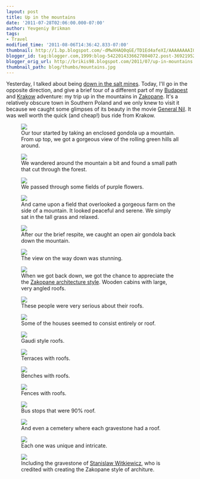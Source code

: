 ```yaml
---
layout: post
title: Up in the mountains
date: '2011-07-28T02:06:00.000-07:00'
author: Yevgeniy Brikman
tags:
- Travel
modified_time: '2011-08-06T14:36:42.833-07:00'
thumbnail: http://1.bp.blogspot.com/-dMwXHAQ0qGE/TD1Ed4afeXI/AAAAAAAAI00/wDv4D7USkzk/s72-c/IMG_8822.JPG
blogger_id: tag:blogger.com,1999:blog-5422014336627804072.post-3692195291042968460
blogger_orig_url: http://brikis98.blogspot.com/2011/07/up-in-mountains.html
thumbnail_path: blog/thumbs/mountains.jpg
---
```


Yesterday, I talked about being [down in the salt 
mines](https://it.badykov.com/writing/2011/07/27/down-in-salt-mines/). Today, 
I'll go in the opposite direction, and give a brief tour of a different part 
of my [Budapest](https://picasaweb.google.com/brikis98/Budapest) and 
[Krakow](https://picasaweb.google.com/brikis98/Krakow#) adventure: my trip up 
in the mountains in [Zakopane](http://en.wikipedia.org/wiki/Zakopane). 
It's a relatively obscure town in Southern Poland and we only knew to visit it 
because we caught some glimpses of its beauty in the movie [General 
Nil](http://www.imdb.com/title/tt1420543/). It was well worth the quick (and 
cheap!) bus ride from Krakow. 

<figure>
  <a href="http://1.bp.blogspot.com/-dMwXHAQ0qGE/TD1Ed4afeXI/AAAAAAAAI00/wDv4D7USkzk/s1600/IMG_8822.JPG" target="_blank">
    <img src="http://1.bp.blogspot.com/-dMwXHAQ0qGE/TD1Ed4afeXI/AAAAAAAAI00/wDv4D7USkzk/s400/IMG_8822.JPG">
  </a>
  <figcaption>Our tour started by taking an enclosed gondola up a mountain. From up top, we got a gorgeous view of the rolling green hills all around.</figcaption>
</figure>
<figure>
  <a href="http://4.bp.blogspot.com/-MgqO49lq47A/TD1EfR3n3bI/AAAAAAAAI1M/HT9UNkRPir0/s1600/IMG_8846.JPG" target="_blank">
    <img src="http://4.bp.blogspot.com/-MgqO49lq47A/TD1EfR3n3bI/AAAAAAAAI1M/HT9UNkRPir0/s400/IMG_8846.JPG">
  </a>
  <figcaption>We wandered around the mountain a bit and found a small path that cut through the forest.</figcaption>
</figure>
<figure>
  <a href="http://1.bp.blogspot.com/-WVCpTg9yelQ/TD1EgJQGooI/AAAAAAAAI1Y/kaQO9LUNM5I/s1600/IMG_8831.JPG" target="_blank">
    <img src="http://1.bp.blogspot.com/-WVCpTg9yelQ/TD1EgJQGooI/AAAAAAAAI1Y/kaQO9LUNM5I/s400/IMG_8831.JPG">
  </a>
  <figcaption>We passed through some fields of purple flowers.</figcaption>
</figure>
<figure>
  <a href="http://3.bp.blogspot.com/-6VKudhc464A/TD1Efr-toGI/AAAAAAAAI1Q/F7G-v-N-_XQ/s1600/IMG_8840.JPG" target="_blank">
    <img src="http://3.bp.blogspot.com/-6VKudhc464A/TD1Efr-toGI/AAAAAAAAI1Q/F7G-v-N-_XQ/s400/IMG_8840.JPG">
  </a>
  <figcaption>And came upon a field that overlooked a gorgeous farm on the side of a mountain. It looked peaceful and serene. We simply sat in the tall grass and relaxed. </figcaption>
</figure>
<figure>
  <a href="http://2.bp.blogspot.com/-fCLWMC7yf_g/TD1EeV2ALuI/AAAAAAAAI08/0aJY0iwsL0E/s1600/IMG_8824.JPG" target="_blank">
    <img src="http://2.bp.blogspot.com/-fCLWMC7yf_g/TD1EeV2ALuI/AAAAAAAAI08/0aJY0iwsL0E/s400/IMG_8824.JPG">
  </a>
  <figcaption>After our the brief respite, we caught an open air gondola back down the mountain.</figcaption>
</figure>
<figure>
  <a href="http://2.bp.blogspot.com/-f4nsXnWY89A/TD1EerDoPlI/AAAAAAAAI1A/e5uh4MOFzOY/s1600/IMG_8860.JPG" target="_blank">
    <img src="http://2.bp.blogspot.com/-f4nsXnWY89A/TD1EerDoPlI/AAAAAAAAI1A/e5uh4MOFzOY/s400/IMG_8860.JPG">
  </a>
  <figcaption>The view on the way down was stunning.</figcaption>
</figure>
<figure>
  <a href="http://4.bp.blogspot.com/-oFRCxN9ZwJs/TD1EjRLyESI/AAAAAAAAI2E/khYGvIz-5Vw/s1600/IMG_8876.JPG" target="_blank">
    <img src="http://4.bp.blogspot.com/-oFRCxN9ZwJs/TD1EjRLyESI/AAAAAAAAI2E/khYGvIz-5Vw/s400/IMG_8876.JPG">
  </a>
  <figcaption>When we got back down, we got the chance to appreciate the the <a href="http://en.wikipedia.org/wiki/Zakopane_Style_of_Architecture">Zakopane architecture style</a>. Wooden cabins with large, very angled roofs.</figcaption>
</figure>
<figure>
  <a href="http://en.wikipedia.org/wiki/Zakopane_Style_of_Architecture" target="_blank">
    <img src="http://3.bp.blogspot.com/-vXicUcVYu6Y/TD1Ek4pSbyI/AAAAAAAAI2c/LIDZn-WQosc/s400/IMG_8839.JPG">
  </a>
  <figcaption>These people were very serious about their roofs. </figcaption>
</figure>
<figure>
  <a href="http://4.bp.blogspot.com/-2-xaDxSEmDY/TD1ElAulnLI/AAAAAAAAI2g/B1321q3dMFg/s1600/IMG_8881.JPG" target="_blank">
    <img src="http://4.bp.blogspot.com/-2-xaDxSEmDY/TD1ElAulnLI/AAAAAAAAI2g/B1321q3dMFg/s400/IMG_8881.JPG">
  </a>
  <figcaption>Some of the houses seemed to consist entirely or roof.</figcaption>
</figure>
<figure>
  <a href="http://4.bp.blogspot.com/-CYaF6pF4y-g/TD1EllBU2TI/AAAAAAAAI2o/AjT0bIb4IfU/s1600/IMG_8884.JPG" target="_blank">
    <img src="http://4.bp.blogspot.com/-CYaF6pF4y-g/TD1EllBU2TI/AAAAAAAAI2o/AjT0bIb4IfU/s400/IMG_8884.JPG">
  </a>
  <figcaption>Gaudi style roofs. </figcaption>
</figure>
<figure>
  <a href="http://4.bp.blogspot.com/-o-BoEMSEQE0/TD1El72ji2I/AAAAAAAAI2s/ZhRXmV2hZ7Q/s1600/IMG_8829.JPG" target="_blank">
    <img src="http://4.bp.blogspot.com/-o-BoEMSEQE0/TD1El72ji2I/AAAAAAAAI2s/ZhRXmV2hZ7Q/s400/IMG_8829.JPG">
  </a>
  <figcaption>Terraces with roofs.</figcaption>
</figure>
<figure>
  <a href="http://3.bp.blogspot.com/-Dk4vke0foJM/TD1El0QkFPI/AAAAAAAAI2w/ElWO0BiV5AQ/s1600/IMG_8838.JPG" target="_blank">
    <img src="http://3.bp.blogspot.com/-Dk4vke0foJM/TD1El0QkFPI/AAAAAAAAI2w/ElWO0BiV5AQ/s400/IMG_8838.JPG">
  </a>
  <figcaption>Benches with roofs.</figcaption>
</figure>
<figure>
  <a href="http://1.bp.blogspot.com/-KOAc1JSCpwg/TD1EmPX3tTI/AAAAAAAAI20/rLhzQE93gyU/s1600/IMG_8888.JPG" target="_blank">
    <img src="http://1.bp.blogspot.com/-KOAc1JSCpwg/TD1EmPX3tTI/AAAAAAAAI20/rLhzQE93gyU/s400/IMG_8888.JPG">
  </a>
  <figcaption>Fences with roofs.</figcaption>
</figure>
<figure>
  <a href="http://2.bp.blogspot.com/-mIXoWs_eHBY/TD1EmkrzbrI/AAAAAAAAI28/veG277qC8WA/s1600/IMG_8889.JPG" target="_blank">
    <img src="http://2.bp.blogspot.com/-mIXoWs_eHBY/TD1EmkrzbrI/AAAAAAAAI28/veG277qC8WA/s400/IMG_8889.JPG">
  </a>
  <figcaption>Bus stops that were 90% roof.</figcaption>
</figure>
<figure>
  <a href="http://4.bp.blogspot.com/-Aj9DyDiKpFg/TD1Em9N_GxI/AAAAAAAAI3A/rFdKD_yAyy8/s1600/IMG_8899.JPG" target="_blank">
    <img src="http://4.bp.blogspot.com/-Aj9DyDiKpFg/TD1Em9N_GxI/AAAAAAAAI3A/rFdKD_yAyy8/s400/IMG_8899.JPG">
  </a>
  <figcaption>And even a cemetery where each gravestone had a roof. </figcaption>
</figure>
<figure>
  <a href="http://1.bp.blogspot.com/-kk02bxK5hOs/TD1EowCEtyI/AAAAAAAAI3Y/UtYVGhVj8nQ/s1600/IMG_8900.JPG" target="_blank">
    <img src="http://1.bp.blogspot.com/-kk02bxK5hOs/TD1EowCEtyI/AAAAAAAAI3Y/UtYVGhVj8nQ/s400/IMG_8900.JPG">
  </a>
  <figcaption>Each one was unique and intricate.</figcaption>
</figure>
<figure>
  <a href="http://3.bp.blogspot.com/-zjF8-CtrVsE/TD1EpUiITPI/AAAAAAAAI3g/4C2LC1EWwcg/s1600/IMG_8904.JPG" target="_blank">
    <img src="http://3.bp.blogspot.com/-zjF8-CtrVsE/TD1EpUiITPI/AAAAAAAAI3g/4C2LC1EWwcg/s400/IMG_8904.JPG">
  </a>
  <figcaption>Including the gravestone of <a href="http://en.wikipedia.org/wiki/Stanis%C5%82aw_Witkiewicz">Stanislaw Witkiewicz</a>, who is credited with creating the Zakopane style of architure.</figcaption>
</figure>